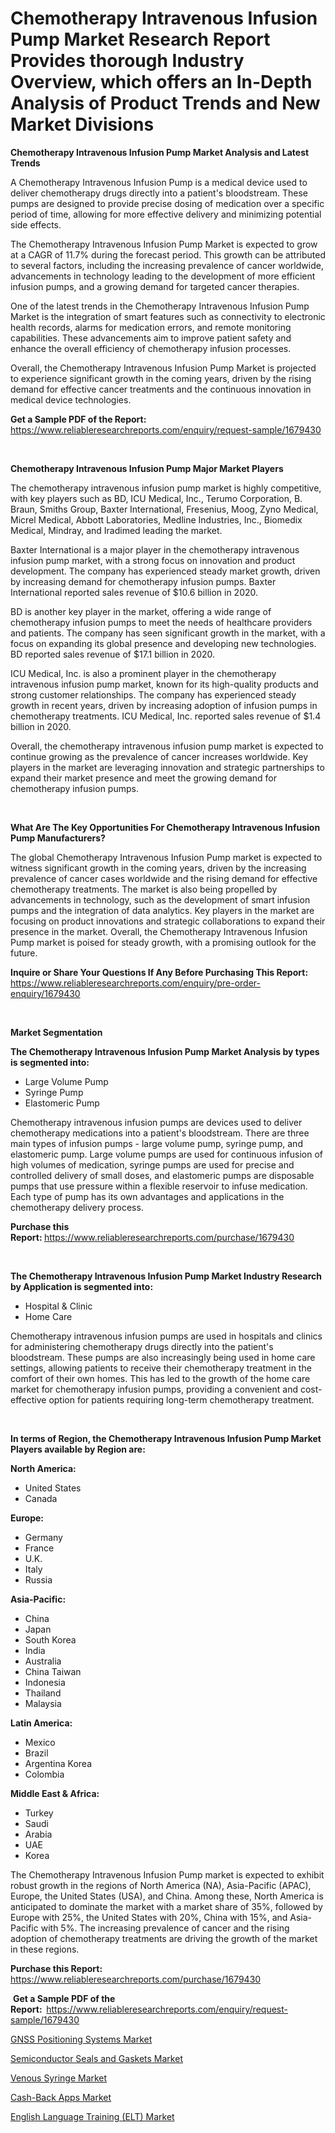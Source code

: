 <p><h1>Chemotherapy Intravenous Infusion Pump Market Research Report Provides thorough Industry Overview, which offers an In-Depth Analysis of Product Trends and New Market Divisions</h1></p><p><strong>Chemotherapy Intravenous Infusion Pump Market Analysis and Latest Trends</strong></p>
<p><p>A Chemotherapy Intravenous Infusion Pump is a medical device used to deliver chemotherapy drugs directly into a patient's bloodstream. These pumps are designed to provide precise dosing of medication over a specific period of time, allowing for more effective delivery and minimizing potential side effects.</p><p>The Chemotherapy Intravenous Infusion Pump Market is expected to grow at a CAGR of 11.7% during the forecast period. This growth can be attributed to several factors, including the increasing prevalence of cancer worldwide, advancements in technology leading to the development of more efficient infusion pumps, and a growing demand for targeted cancer therapies.</p><p>One of the latest trends in the Chemotherapy Intravenous Infusion Pump Market is the integration of smart features such as connectivity to electronic health records, alarms for medication errors, and remote monitoring capabilities. These advancements aim to improve patient safety and enhance the overall efficiency of chemotherapy infusion processes.</p><p>Overall, the Chemotherapy Intravenous Infusion Pump Market is projected to experience significant growth in the coming years, driven by the rising demand for effective cancer treatments and the continuous innovation in medical device technologies.</p></p>
<p><strong>Get a Sample PDF of the Report:&nbsp;</strong> <a href="https://www.reliableresearchreports.com/enquiry/request-sample/1679430">https://www.reliableresearchreports.com/enquiry/request-sample/1679430</a></p>
<p>&nbsp;</p>
<p><strong>Chemotherapy Intravenous Infusion Pump Major Market Players</strong></p>
<p><p>The chemotherapy intravenous infusion pump market is highly competitive, with key players such as BD, ICU Medical, Inc., Terumo Corporation, B. Braun, Smiths Group, Baxter International, Fresenius, Moog, Zyno Medical, Micrel Medical, Abbott Laboratories, Medline Industries, Inc., Biomedix Medical, Mindray, and Iradimed leading the market.</p><p>Baxter International is a major player in the chemotherapy intravenous infusion pump market, with a strong focus on innovation and product development. The company has experienced steady market growth, driven by increasing demand for chemotherapy infusion pumps. Baxter International reported sales revenue of $10.6 billion in 2020.</p><p>BD is another key player in the market, offering a wide range of chemotherapy infusion pumps to meet the needs of healthcare providers and patients. The company has seen significant growth in the market, with a focus on expanding its global presence and developing new technologies. BD reported sales revenue of $17.1 billion in 2020.</p><p>ICU Medical, Inc. is also a prominent player in the chemotherapy intravenous infusion pump market, known for its high-quality products and strong customer relationships. The company has experienced steady growth in recent years, driven by increasing adoption of infusion pumps in chemotherapy treatments. ICU Medical, Inc. reported sales revenue of $1.4 billion in 2020.</p><p>Overall, the chemotherapy intravenous infusion pump market is expected to continue growing as the prevalence of cancer increases worldwide. Key players in the market are leveraging innovation and strategic partnerships to expand their market presence and meet the growing demand for chemotherapy infusion pumps.</p></p>
<p>&nbsp;</p>
<p><strong>What Are The Key Opportunities For Chemotherapy Intravenous Infusion Pump Manufacturers?</strong></p>
<p><p>The global Chemotherapy Intravenous Infusion Pump market is expected to witness significant growth in the coming years, driven by the increasing prevalence of cancer cases worldwide and the rising demand for effective chemotherapy treatments. The market is also being propelled by advancements in technology, such as the development of smart infusion pumps and the integration of data analytics. Key players in the market are focusing on product innovations and strategic collaborations to expand their presence in the market. Overall, the Chemotherapy Intravenous Infusion Pump market is poised for steady growth, with a promising outlook for the future.</p></p>
<p><strong>Inquire or Share Your Questions If Any Before Purchasing This Report:</strong> <a href="https://www.reliableresearchreports.com/enquiry/pre-order-enquiry/1679430">https://www.reliableresearchreports.com/enquiry/pre-order-enquiry/1679430</a></p>
<p>&nbsp;</p>
<p><strong>Market Segmentation</strong></p>
<p><strong>The Chemotherapy Intravenous Infusion Pump Market Analysis by types is segmented into:</strong></p>
<p><ul><li>Large Volume Pump</li><li>Syringe Pump</li><li>Elastomeric Pump</li></ul></p>
<p><p>Chemotherapy intravenous infusion pumps are devices used to deliver chemotherapy medications into a patient's bloodstream. There are three main types of infusion pumps - large volume pump, syringe pump, and elastomeric pump. Large volume pumps are used for continuous infusion of high volumes of medication, syringe pumps are used for precise and controlled delivery of small doses, and elastomeric pumps are disposable pumps that use pressure within a flexible reservoir to infuse medication. Each type of pump has its own advantages and applications in the chemotherapy delivery process.</p></p>
<p><strong>Purchase this Report:&nbsp;</strong><a href="https://www.reliableresearchreports.com/purchase/1679430">https://www.reliableresearchreports.com/purchase/1679430</a></p>
<p>&nbsp;</p>
<p><strong>The Chemotherapy Intravenous Infusion Pump Market Industry Research by Application is segmented into:</strong></p>
<p><ul><li>Hospital & Clinic</li><li>Home Care</li></ul></p>
<p><p>Chemotherapy intravenous infusion pumps are used in hospitals and clinics for administering chemotherapy drugs directly into the patient's bloodstream. These pumps are also increasingly being used in home care settings, allowing patients to receive their chemotherapy treatment in the comfort of their own homes. This has led to the growth of the home care market for chemotherapy infusion pumps, providing a convenient and cost-effective option for patients requiring long-term chemotherapy treatment.</p></p>
<p>&nbsp;</p>
<p><strong>In terms of Region, the Chemotherapy Intravenous Infusion Pump Market Players available by Region are:</strong></p>
<p>
    <p> <strong> North America: </strong>
        <ul>
            <li>United States</li>
            <li>Canada</li>
        </ul>
        </p> 
    <p> <strong> Europe: </strong>
        <ul>
            <li>Germany</li>
            <li>France</li>
            <li>U.K.</li>
            <li>Italy</li>
            <li>Russia</li>
        </ul>
        </p> 
    <p> <strong> Asia-Pacific: </strong>
        <ul>
            <li>China</li>
            <li>Japan</li>
            <li>South Korea</li>
            <li>India</li>
            <li>Australia</li>
            <li>China Taiwan</li>
            <li>Indonesia</li>
            <li>Thailand</li>
            <li>Malaysia</li>
        </ul>
        </p> 
    <p> <strong> Latin America: </strong>
        <ul>
            <li>Mexico</li>
            <li>Brazil</li>
            <li>Argentina Korea</li>
            <li>Colombia</li>
        </ul>
        </p> 
    <p> <strong> Middle East & Africa: </strong>
        <ul>
            <li>Turkey</li>
            <li>Saudi</li>
            <li>Arabia</li>
            <li>UAE</li>
            <li>Korea</li>
        </ul>
    </p>
    </p>
<p><p>The Chemotherapy Intravenous Infusion Pump market is expected to exhibit robust growth in the regions of North America (NA), Asia-Pacific (APAC), Europe, the United States (USA), and China. Among these, North America is anticipated to dominate the market with a market share of 35%, followed by Europe with 25%, the United States with 20%, China with 15%, and Asia-Pacific with 5%. The increasing prevalence of cancer and the rising adoption of chemotherapy treatments are driving the growth of the market in these regions.</p></p>
<p><strong>Purchase this Report: </strong><a href="https://www.reliableresearchreports.com/purchase/1679430">https://www.reliableresearchreports.com/purchase/1679430</a></p>
<p>&nbsp;<strong>Get a Sample PDF of the Report:&nbsp;&nbsp;</strong><a href="https://www.reliableresearchreports.com/enquiry/request-sample/1679430">https://www.reliableresearchreports.com/enquiry/request-sample/1679430</a></p>
<p><strong></strong></p>
<p><p><a href="https://medium.com/@raulkihn1910/gnss-positioning-systems-market-analysis-its-cagr-market-segmentation-and-global-industry-40b82270dbf8">GNSS Positioning Systems Market</a></p><p><a href="https://medium.com/@raulkihn1910/semiconductor-seals-and-gaskets-market-exploring-market-share-market-trends-and-future-growth-94c27dfd496d">Semiconductor Seals and Gaskets Market</a></p><p><a href="https://github.com/Sherrillcrooksxa8i18ucf2m/Market-Research-Report-List-1/blob/main/venous-syringe-market.md">Venous Syringe Market</a></p><p><a href="https://medium.com/@raulkihn1910/cash-back-apps-market-analysis-and-sze-forecasted-for-period-from-2024-to-2031-5df9e7fc5d30">Cash-Back Apps Market</a></p><p><a href="https://medium.com/@raulkihn1910/analyzing-english-language-training-elt-market-global-industry-perspective-and-forecast-2024-to-aa48a51464f4">English Language Training (ELT) Market</a></p></p>